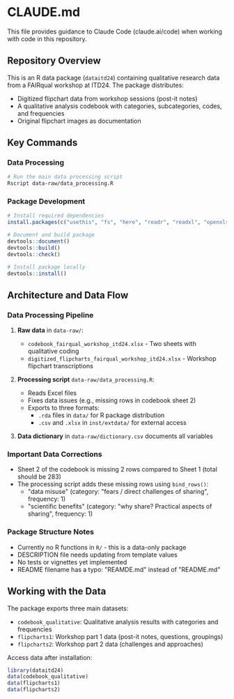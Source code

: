 # CLAUDE.md

This file provides guidance to Claude Code (claude.ai/code) when working with code in this repository.

## Repository Overview

This is an R data package (`dataitd24`) containing qualitative research data from a FAIRqual workshop at ITD24. The package distributes:
- Digitized flipchart data from workshop sessions (post-it notes)
- A qualitative analysis codebook with categories, subcategories, codes, and frequencies
- Original flipchart images as documentation

## Key Commands

### Data Processing
```bash
# Run the main data processing script
Rscript data-raw/data_processing.R
```

### Package Development
```r
# Install required dependencies
install.packages(c("usethis", "fs", "here", "readr", "readxl", "openxlsx", "dplyr"))

# Document and build package
devtools::document()
devtools::build()
devtools::check()

# Install package locally
devtools::install()
```

## Architecture and Data Flow

### Data Processing Pipeline
1. **Raw data** in `data-raw/`:
   - `codebook_fairqual_workshop_itd24.xlsx` - Two sheets with qualitative coding
   - `digitized_flipcharts_fairqual_workshop_itd24.xlsx` - Workshop flipchart transcriptions
   
2. **Processing script** `data-raw/data_processing.R`:
   - Reads Excel files
   - Fixes data issues (e.g., missing rows in codebook sheet 2)
   - Exports to three formats:
     - `.rda` files in `data/` for R package distribution
     - `.csv` and `.xlsx` in `inst/extdata/` for external access

3. **Data dictionary** in `data-raw/dictionary.csv` documents all variables

### Important Data Corrections
- Sheet 2 of the codebook is missing 2 rows compared to Sheet 1 (total should be 283)
- The processing script adds these missing rows using `bind_rows()`:
  - "data misuse" (category: "fears / direct challenges of sharing", frequency: 1)
  - "scientific benefits" (category: "why share? Practical aspects of sharing", frequency: 1)

### Package Structure Notes
- Currently no R functions in `R/` - this is a data-only package
- DESCRIPTION file needs updating from template values
- No tests or vignettes yet implemented
- README filename has a typo: "REAMDE.md" instead of "README.md"

## Working with the Data

The package exports three main datasets:
- `codebook_qualitative`: Qualitative analysis results with categories and frequencies
- `flipcharts1`: Workshop part 1 data (post-it notes, questions, groupings)
- `flipcharts2`: Workshop part 2 data (challenges and approaches)

Access data after installation:
```r
library(dataitd24)
data(codebook_qualitative)
data(flipcharts1)
data(flipcharts2)
```
